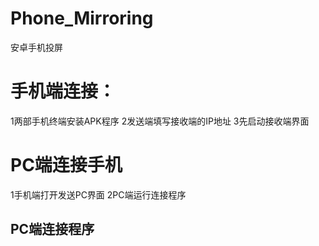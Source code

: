 # Phone_Mirroring
 安卓手机投屏
# 手机端连接：
1两部手机终端安装APK程序
2发送端填写接收端的IP地址
3先启动接收端界面
# PC端连接手机
1手机端打开发送PC界面
2PC端运行连接程序

## PC端连接程序

 

 
